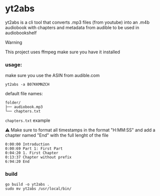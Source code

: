 # yt2abs

yt2abs is a cli tool that converts .mp3 files (from youtube) into an .m4b audiobook with chapters and metadata from audible to be used in audiobookshelf

> [!WARNING]  
> This project uses ffmpeg make sure you have it installed

### usage:

make sure you use the ASIN from audible.com

```
yt2abs -a B07KKMNZCH
```

default file names:

```
folder/
├── audiobook.mp3
└── chapters.txt
```

`chapters.txt` example

⚠️ Make sure to format all timestamps in the format "H:MM:SS" and add a chapter named "End" with the full lenght of the file

```
0:00:00 Introduction
0:00:69 Part 1: First Part
0:04:20 1. First Chapter
0:13:37 Chapter without prefix
6:94:20 End
```

### build

```
go build -o yt2abs .
sudo mv yt2abs /usr/local/bin/
```
